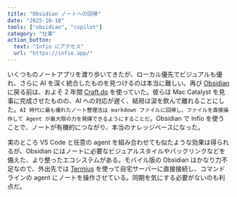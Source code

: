 ```yaml
---
title: "Obsidian ノートへの回帰"
date: "2025-10-18"
tools: ["obsidian", "copilot"]
category: "仕事"
action_button:
  text: "Infio にアクセス"
  url: "https://infio.app/"
---
```


いくつものノートアプリを渡り歩いてきたが、ローカル優先でビジュアルも優れ、さらに AI を深く統合したものを見つけるのは本当に難しい。再び [Obsidian](https://obsidian.md/) に戻る前は、およそ 2 年間 [Craft.do](https://www.craft.do/) を使っていた。彼らは Mac Catalyst を見事に完成させたものの、AI への対応が遅く、結局は涙を飲んで離れることにした。`AI 時代に最も優れたノート整理法は markdown ファイルに回帰し、ファイルを直接操作して Agent が最大限の力を発揮できるようにすることだ`。Obsidian で Infio を使うことで、ノートが有機的につながり、本当のナレッジベースになった。

実のところ VS Code と任意の agent を組み合わせても似たような効果は得られるが、Obsidian にはノートに必要なビジュアルスタイルやバックリンクなどを備えた、より整ったエコシステムがある。モバイル版の Obsidian はかなり力不足なので、外出先では [Termius](https://termius.com/index.html) を使って自宅サーバーに直接接続し、コマンドラインの agent にノートを操作させている。同期を気にする必要がないのも利点だ。
